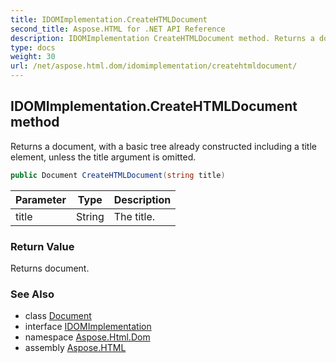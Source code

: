 ```yaml
---
title: IDOMImplementation.CreateHTMLDocument
second_title: Aspose.HTML for .NET API Reference
description: IDOMImplementation CreateHTMLDocument method. Returns a document with a basic tree already constructed including a title element unless the title argument is omitted
type: docs
weight: 30
url: /net/aspose.html.dom/idomimplementation/createhtmldocument/
---
```

## IDOMImplementation.CreateHTMLDocument method

Returns a document, with a basic tree already constructed including a title element, unless the title argument is omitted.

```csharp
public Document CreateHTMLDocument(string title)
```

| Parameter | Type | Description |
| --- | --- | --- |
| title | String | The title. |

### Return Value

Returns document.

### See Also

* class [Document](../../document/)
* interface [IDOMImplementation](../)
* namespace [Aspose.Html.Dom](../../../aspose.html.dom/)
* assembly [Aspose.HTML](../../../)
